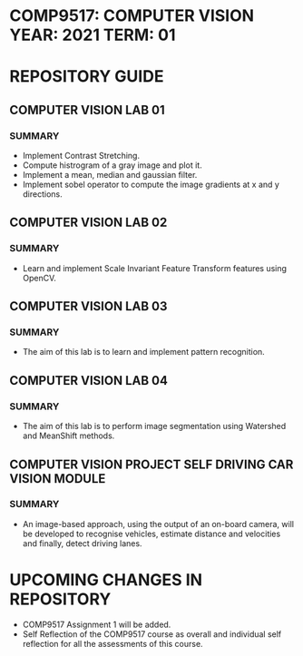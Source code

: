 # COMP9517:  COMPUTER VISION  YEAR:  2021  TERM:  01

# REPOSITORY GUIDE

## COMPUTER VISION LAB 01

### SUMMARY

- Implement Contrast Stretching.
- Compute histrogram of a gray image and plot it.
- Implement a mean, median and gaussian filter.
- Implement sobel operator to compute the image gradients at x and y directions.

## COMPUTER VISION LAB 02

### SUMMARY

- Learn and implement Scale Invariant Feature Transform features using OpenCV.

## COMPUTER VISION LAB 03

### SUMMARY

- The aim of this lab is to learn and implement pattern recognition.

## COMPUTER VISION LAB 04

### SUMMARY

- The aim of this lab is to perform image segmentation using Watershed and MeanShift methods.

## COMPUTER VISION PROJECT SELF DRIVING CAR VISION MODULE

### SUMMARY

- An image-based approach, using the output of an on-board camera, will be developed to recognise vehicles, estimate distance and velocities and finally, detect driving lanes.

# UPCOMING CHANGES IN REPOSITORY

- COMP9517 Assignment 1 will be added.
- Self Reflection of the COMP9517 course as overall and individual self reflection for all the assessments of this course.
